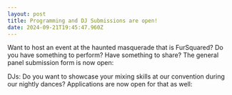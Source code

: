 ```yaml
---
layout: post
title: Programming and DJ Submissions are open!
date: 2024-09-21T19:45:47.960Z
---
```


Want to host an event at the haunted masquerade that is FurSquared?  Do you have something to perform? Have something to share? The general panel submission form is now open: [](https://forms.gle/2kN35dvuKXFcP2f3A)

DJs: Do you want to showcase your mixing skills at our convention during our nightly dances? Applications are now open for that as well: [](https://forms.gle/YHG8srngMFPQQUhY8)